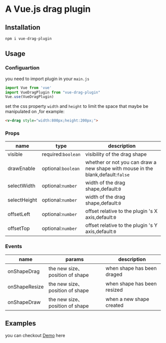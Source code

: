 # A Vue.js drag plugin
## Installation
`npm i vue-drag-plugin`
## Usage
### Configuartion
you need to import plugin in your `main.js`

```javascript
import Vue from 'vue'
import VueDragPlugin from "vue-drag-plugin"
Vue.use(VueDragPlugin)
```
set the css property `width` and `height` to limit the space that maybe be manipulated on ,for example:
```html
<v-drag style="width:800px;height:200px;">
```
### Props
|  name   | type  | description  |
|  ----  | ----  | ----  |
| visible  | required:`boolean` | visibility of the drag shape |
| drawEnable  | optional:`boolean` | whether or not you can draw a new shape with mouse in the blank,default:`false` |
| selectWidth  | optional:`number` | width of the drag shape,default:`0` |
| selectHeight  | optional:`number` | width of the drag shape,default:`0` |
| offsetLeft  | optional:`number` | offset relative to the plugin 's X axis,default:`0`  |
| offsetTop  |  optional:`number` | offset relative to the plugin 's Y axis,default:`0`  |
### Events
|  name   | params  | description  |
|  ----  | ----  | ----  |
| onShapeDrag  | the new size、position of shape | when shape has been draged |
| onShapeResize  | the new size、position of shape | when shape has been resized |
| onShapeDraw  | the new size、position of shape | when a new shape created |
## Examples
you can checkout [Demo](https://anderlaw.github.io/vue-drag-plugin/example/index.html) here
